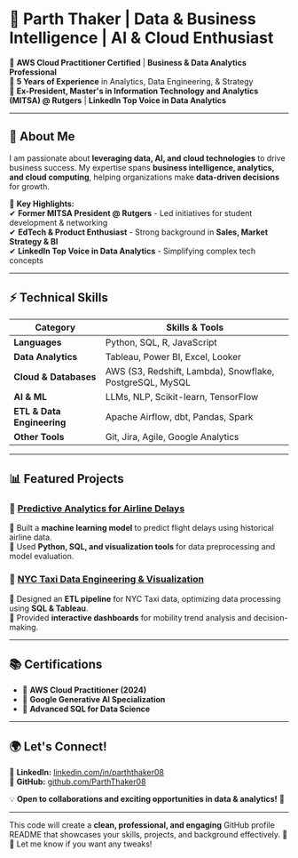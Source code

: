 # 🚀 Parth Thaker | Data & Business Intelligence | AI & Cloud Enthusiast  

 

🔹 **AWS Cloud Practitioner Certified** | **Business & Data Analytics Professional**  
🔹 **5 Years of Experience** in Analytics, Data Engineering, & Strategy  
🔹 **Ex-President, Master's in Information Technology and Analytics (MITSA) @ Rutgers** | **LinkedIn Top Voice in Data Analytics**  

---

## 📌 About Me  
I am passionate about **leveraging data, AI, and cloud technologies** to drive business success. My expertise spans **business intelligence, analytics, and cloud computing**, helping organizations make **data-driven decisions** for growth.  

🌟 **Key Highlights:**  
✔ **Former MITSA President @ Rutgers** - Led initiatives for student development & networking  
✔ **EdTech & Product Enthusiast** - Strong background in **Sales, Market Strategy & BI**  
✔ **LinkedIn Top Voice in Data Analytics** - Simplifying complex tech concepts  

---

## ⚡ Technical Skills  

| **Category** | **Skills & Tools** |
|-------------|-------------------|
| **Languages** | Python, SQL, R, JavaScript |
| **Data Analytics** | Tableau, Power BI, Excel, Looker |
| **Cloud & Databases** | AWS (S3, Redshift, Lambda), Snowflake, PostgreSQL, MySQL |
| **AI & ML** | LLMs, NLP, Scikit-learn, TensorFlow |
| **ETL & Data Engineering** | Apache Airflow, dbt, Pandas, Spark |
| **Other Tools** | Git, Jira, Agile, Google Analytics |

---

## 📊 Featured Projects  

### 🔹 [Predictive Analytics for Airline Delays](#)  
📌 Built a **machine learning model** to predict flight delays using historical airline data.  
📌 Used **Python, SQL, and visualization tools** for data preprocessing and model evaluation.  

### 🔹 [NYC Taxi Data Engineering & Visualization](#)  
📌 Designed an **ETL pipeline** for NYC Taxi data, optimizing data processing using **SQL & Tableau**.  
📌 Provided **interactive dashboards** for mobility trend analysis and decision-making.  

---

## 📚 Certifications  

- 📜 **AWS Cloud Practitioner (2024)**  
- 📜 **Google Generative AI Specialization**  
- 📜 **Advanced SQL for Data Science**  

---

## 🌍 Let's Connect!  

📌 **LinkedIn:** [linkedin.com/in/parththaker08](https://www.linkedin.com/in/parththaker08)  
📌 **GitHub:** [github.com/ParthThaker08](https://github.com/ParthThaker08)  

💡 **Open to collaborations and exciting opportunities in data & analytics!** 🚀  

---

This code will create a **clean, professional, and engaging** GitHub profile README that showcases your skills, projects, and background effectively. 🚀🔥 Let me know if you want any tweaks!
